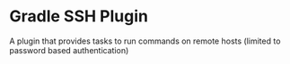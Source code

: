 # Gradle SSH Plugin

A plugin that provides tasks to run commands on remote hosts (limited to password based authentication)
